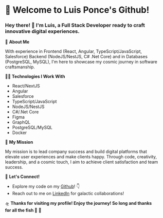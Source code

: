 # 🚀 Welcome to Luis Ponce's Github!

### Hey there! 👋 I'm Luis, a Full Stack Developer ready to craft innovative digital experiences.

🌟 **About Me**  

With experience in Frontend (React, Angular, TypeScript/JavaScript, Salesforce) Backend (NodeJS/NestJS, C# .Net Core) and in Databases (PostgreSQL, MySQL), I'm here to showcase my cosmic journey in software craftsmanship.

🧑‍💻 **Technologies I Work With**

- React/NextJS
- Angular
- Salesforce
- TypeScript/JavaScript
- NodeJS/NestJS
- C#/.Net Core
- Figma
- GraphQL
- PostgreSQL/MySQL
- Docker

🚀 **My Mission**  

My mission is to lead company success and build digital platforms that elevate user experiences and make clients happy. Through code, creativity, leadership, and a cosmic touch, I aim to achieve client satisfaction and team success.

🌠 **Let's Connect!**

- Explore my code on my [Github](https://github.com/LuisDev99)! 👇
- Reach out to me on [LinkedIn](https://www.linkedin.com/in/luis-gerardo-ponce-rodriguez-1277a5140/) for galactic collaborations!

🛸 **Thanks for visiting my profile! Enjoy the journey! So long and thanks for all the fish 👋** 🌌
